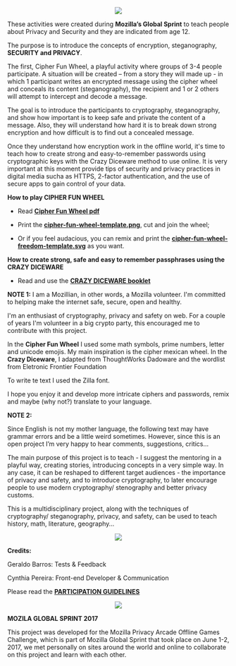 <p align="center">
  <img  src="https://user-images.githubusercontent.com/19938761/28037138-d10180fa-6590-11e7-9028-fb5c782f95f2.png">  
</p>

These activities were created during **Mozilla’s Global Sprint** to teach people about Privacy and Security and they are indicated from age 12. 

The purpose is to introduce the concepts of encryption, steganography, **SECURITY and PRIVACY**.

The first, Cipher Fun Wheel, a playful activity where groups of 3-4 people participate. A situation will be created – from a story they will made up - in which 1 participant writes an encrypted message using the cipher wheel and conceals its content (steganography), the recipient and 1 or 2 others will attempt to intercept and decode a message.

The goal is to introduce the participants to cryptography, steganography, and show how important is to keep safe and private the content of a message. Also, they will understand how hard it is to break down strong encryption and how difficult is to find out a concealed message.

Once they understand how encryption work in the offline world, it's time to teach how to create strong and easy-to-remember passwords using cryptographic keys with the Crazy Diceware method to use online. It is very important at this moment provide tips of security and privacy practices in digital media sucha as HTTPS, 2-factor authentication, and the use of secure apps to gain control of your data.

 
**How to play CIPHER FUN WHEEL**

- Read **[Cipher Fun Wheel pdf](https://github.com/cyb3113/CryptoMadness/files/1136297/CIPHER.FUN.WHEEL.pdf)**

- Print the **[cipher-fun-wheel-template.png](https://user-images.githubusercontent.com/19938761/28027799-d2ce7e08-6570-11e7-8624-91b89e386f16.png)**, cut and join the wheel;

- Or if you feel audacious, you can remix and print the **[cipher-fun-wheel-freedom-template.svg](https://user-images.githubusercontent.com/19938761/28027800-d3d3d226-6570-11e7-86c4-f2f351955cc2.png)** as you want.


**How to create strong, safe and easy to remember passphrases using the CRAZY DICEWARE**

- Read and use the **[CRAZY DICEWARE booklet](https://github.com/cyb3113/CryptoMadness/files/1137262/CRAZY-DICEWARE-BOOKLET1.pdf)**

**NOTE 1:** 
I am a Mozillian, in other words, a Mozilla volunteer. I'm committed to helping make the internet safe, secure, open and healthy.

I'm an enthusiast of cryptography, privacy and safety on web. For a couple of years I'm volunteer in a big crypto party, this encouraged me to contribute with this project.

In the **Cipher Fun Wheel** I used some math symbols, prime numbers, letter and unicode emojis. My main inspiration  is the cipher mexican wheel. In the **Crazy Diceware**, I adapted from ThoughtWorks Dadoware and the wordlist from Eletronic Frontier Foundation


To write te text I used the Zilla font.

I hope you enjoy it and develop more intricate ciphers and passwords, remix and maybe (why not?) translate to your language.

**NOTE 2:** 

Since English is not my mother language, the following text may have grammar errors and be a little weird sometimes.  However, since this is an open project I’m very happy to hear comments, suggestions, critics… 

The main purpose of this project is to teach - I suggest the mentoring in a playful way, creating stories, introducing concepts in a very simple way. In any case, it can be reshaped to different target audiences - the importance of privacy and safety,  and to introduce cryptography, to later encourage people to use modern cryptography/ stenography and better privacy customs. 

This is a multidisciplinary project, along with the techniques of cryptography/ steganography, privacy, and safety, can be used to teach history, math, literature, geography…

<p align="center">
  <img  src="https://user-images.githubusercontent.com/19938761/27843481-7414de6e-60ea-11e7-85a6-1f229fc3e44d.png">
</p>

**Credits:**

Geraldo Barros: Tests & Feedback

Cynthia Pereira: Front-end Developer & Communication


Please read the  **[PARTICIPATION GUIDELINES](https://github.com/barrosgeraldo/mozsprint-privacy-security-situations/blob/master/CODE_OF_CONDUCT.md)**


<p align="center">
  <img  src="https://user-images.githubusercontent.com/19938761/27843481-7414de6e-60ea-11e7-85a6-1f229fc3e44d.png">
</p>



**MOZILA GLOBAL SPRINT 2017**

This project was developed for the Mozilla Privacy Arcade Offline Games Challenge, which is part of Mozilla Global Sprint that took place on June 1-2, 2017, we met personally on sites around the world and online to collaborate on this project and learn with each other.


